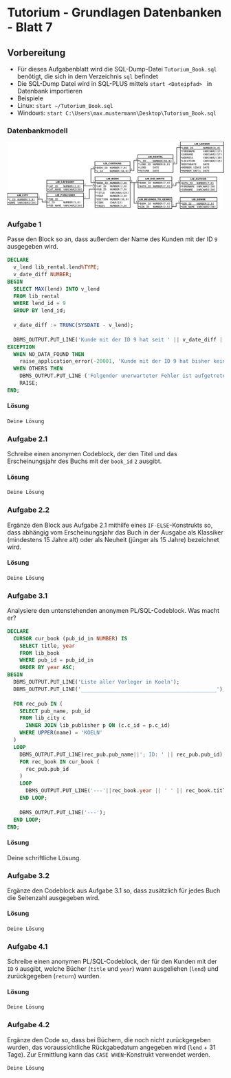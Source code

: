 # Tutorium - Grundlagen Datenbanken - Blatt 7

## Vorbereitung

* Für dieses Aufgabenblatt wird die SQL-Dump-Datei ```Tutorium_Book.sql``` benötigt, die sich in dem Verzeichnis ```sql``` befindet
* Die SQL-Dump Datei wird in SQL-PLUS mittels ```start <Dateipfad> ```  in Datenbank   importieren
* Beispiele
* Linux: ```start ~/Tutorium_Book.sql```
* Windows: ```start C:\Users\max.mustermann\Desktop\Tutorium_Book.sql```

### Datenbankmodell
![Datenbankmodell](./img/Schema_mit_Beziehungen.png)


### Aufgabe 1
Passe den Block so an, dass außerdem der Name des Kunden mit der ID `9` ausgegeben wird.
```sql
DECLARE
  v_lend lib_rental.lend%TYPE;
  v_date_diff NUMBER;
BEGIN
  SELECT MAX(lend) INTO v_lend
  FROM lib_rental
  WHERE lend_id = 9
  GROUP BY lend_id;

  v_date_diff := TRUNC(SYSDATE - v_lend);

  DBMS_OUTPUT.PUT_LINE('Kunde mit der ID 9 hat seit ' || v_date_diff || ' Tagen keine Bücher mehr ausgeliehen');
EXCEPTION
  WHEN NO_DATA_FOUND THEN
    raise_application_error(-20001, 'Kunde mit der ID 9 hat bisher keine Bücher ausgeliehen!');
  WHEN OTHERS THEN
    DBMS_OUTPUT.PUT_LINE ('Folgender unerwarteter Fehler ist aufgetreten: ');
    RAISE;
END;
```

#### Lösung
```sql
Deine Lösung
```

### Aufgabe 2.1
Schreibe einen anonymen Codeblock, der den Titel und das Erscheinungsjahr des Buchs mit der `book_id` `2` ausgibt.

#### Lösung
```sql
Deine Lösung
```

### Aufgabe 2.2
Ergänze den Block aus Aufgabe 2.1 mithilfe eines `IF-ELSE`-Konstrukts so, dass abhängig vom Erscheinungsjahr das Buch in der Ausgabe als Klassiker (mindestens 15 Jahre alt) oder als Neuheit (jünger als 15 Jahre) bezeichnet wird.

#### Lösung
```sql
Deine Lösung
```

### Aufgabe 3.1
Analysiere den untenstehenden anonymen PL/SQL-Codeblock. Was macht er?

```sql
DECLARE
  CURSOR cur_book (pub_id_in NUMBER) IS
    SELECT title, year
    FROM lib_book
    WHERE pub_id = pub_id_in
    ORDER BY year ASC;
BEGIN
  DBMS_OUTPUT.PUT_LINE('Liste aller Verleger in Koeln');
  DBMS_OUTPUT.PUT_LINE('____________________________________________');

  FOR rec_pub IN (
    SELECT pub_name, pub_id
    FROM lib_city c
      INNER JOIN lib_publisher p ON (c.c_id = p.c_id)
    WHERE UPPER(name) = 'KOELN'
  )
  LOOP
    DBMS_OUTPUT.PUT_LINE(rec_pub.pub_name||'; ID: ' || rec_pub.pub_id);
    FOR rec_book IN cur_book (
      rec_pub.pub_id
    )
    LOOP
      DBMS_OUTPUT.PUT_LINE('---'||rec_book.year || ' ' || rec_book.title);
    END LOOP;

    DBMS_OUTPUT.PUT_LINE('---');
  END LOOP;
END;
```
#### Lösung
Deine schriftliche Lösung.

### Aufgabe 3.2
Ergänze den Codeblock aus Aufgabe 3.1 so, dass zusätzlich für jedes Buch die Seitenzahl ausgegeben wird.

#### Lösung
```sql
Deine Lösung
```

### Aufgabe 4.1
Schreibe einen anonymen PL/SQL-Codeblock, der für den Kunden mit der `ID` `9` ausgibt, welche Bücher (`title` und `year`) wann ausgeliehen (`lend`) und zurückgegeben (`return`) wurden.

#### Lösung
```sql
Deine Lösung
```

### Aufgabe 4.2
Ergänze den Code so, dass bei Büchern, die noch nicht zurückgegeben wurden, das voraussichtliche Rückgabedatum angegeben wird (`lend` + 31 Tage). Zur Ermittlung kann das `CASE WHEN`-Konstrukt verwendet werden.

```sql
Deine Lösung
```
